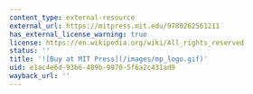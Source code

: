 ```yaml
---
content_type: external-resource
external_url: https://mitpress.mit.edu/9780262561211
has_external_license_warning: true
license: https://en.wikipedia.org/wiki/All_rights_reserved
status: ''
title: '![Buy at MIT Press](/images/mp_logo.gif)'
uid: e1ac4e6d-93b6-489b-9970-5f6a2c431ad9
wayback_url: ''
---
```

